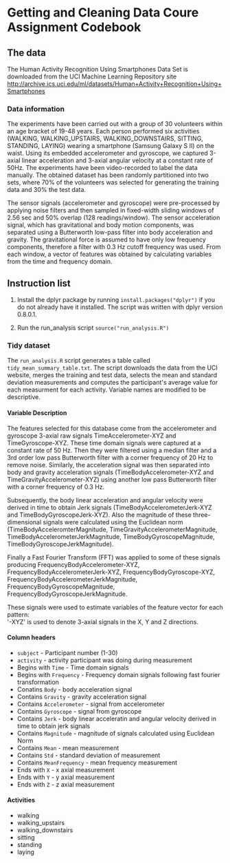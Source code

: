 # Getting and Cleaning Data Coure Assignment Codebook

## The data

The Human Activity Recognition Using Smartphones Data Set is downloaded from the UCI Machine Learning Repository site <http://archive.ics.uci.edu/ml/datasets/Human+Activity+Recognition+Using+Smartphones> 


### Data information

The experiments have been carried out with a group of 30 volunteers within an age bracket of 19-48 years. Each person performed six activities (WALKING, WALKING_UPSTAIRS, WALKING_DOWNSTAIRS, SITTING, STANDING, LAYING) wearing a smartphone (Samsung Galaxy S II) on the waist. Using its embedded accelerometer and gyroscope, we captured 3-axial linear acceleration and 3-axial angular velocity at a constant rate of 50Hz. The experiments have been video-recorded to label the data manually. The obtained dataset has been randomly partitioned into two sets, where 70% of the volunteers was selected for generating the training data and 30% the test data. 

The sensor signals (accelerometer and gyroscope) were pre-processed by applying noise filters and then sampled in fixed-width sliding windows of 2.56 sec and 50% overlap (128 readings/window). The sensor acceleration signal, which has gravitational and body motion components, was separated using a Butterworth low-pass filter into body acceleration and gravity. The gravitational force is assumed to have only low frequency components, therefore a filter with 0.3 Hz cutoff frequency was used. From each window, a vector of features was obtained by calculating variables from the time and frequency domain. 

## Instruction list

1. Install the dplyr package by running `install.packages("dplyr")` if you do not already have it installed. The script was written with dplyr version 0.8.0.1.

2. Run the run_analysis script `source("run_analysis.R")`


### Tidy dataset

The `run_analysis.R` script generates a table called `tidy_mean_summary_table.txt`. The script downloads the data from the UCI website, merges the training and test data, selects the mean and standard deviation measurements and computes the participant's average value for each measurment for each activity. Variable names are modified to be descriptive. 


#### Variable Description

The features selected for this database come from the accelerometer and gyroscope 3-axial raw signals TimeAccelerometer-XYZ and
TimeGyroscope-XYZ. These time domain signals were captured at a constant rate of 50 Hz. Then they were filtered using a median filter and a 3rd order low pass Butterworth filter with a corner frequency of 20 Hz to remove noise. Similarly, the acceleration signal was then separated into body and gravity acceleration signals (TimeBodyAccelerometer-XYZ and TimeGravityAccelerometer-XYZ) using another low pass Butterworth filter with a corner frequency of 0.3 Hz. 

Subsequently, the body linear acceleration and angular velocity were derived in time to obtain Jerk signals (TimeBodyAccelerometerJerk-XYZ and TimeBodyGyroscopeJerk-XYZ). Also the magnitude of these three-dimensional signals were calculated using the Euclidean norm (TimeBodyAcceleromterMagnitude, TimeGravityAccelerometerMagnitude, TimeBodyAccelerometerJerkMagnitude, TimeBodyGyroscopeMagnitude, TimeBodyGyroscopeJerkMagnitude). 

Finally a Fast Fourier Transform (FFT) was applied to some of these signals producing FrequencyBodyAccelerometer-XYZ, FrequencyBodyAccelerometerJerk-XYZ, FrequencyBodyGyroscope-XYZ, FrequencyBodyAccelerometerJerkMagnitude, FrequencyBodyGyroscopeMagnitude, FrequencyBodyGyroscopeJerkMagnitude. 

These signals were used to estimate variables of the feature vector for each pattern:  
'-XYZ' is used to denote 3-axial signals in the X, Y and Z directions.

#### Column headers

* `subject` - Participant number (1-30)
* `activity` - activity participant was doing during measurement
* Begins with `Time` - Time domain signals
* Begins with `Frequency` - Frequency domain signals following fast fourier transformation
* Conatins `Body` - body acceleration signal
* Contains `Gravity` - gravity acceleration signal
* Contains `Accelerometer` - signal from accelerometer
* Contains `Gyroscope` - signal from gyroscope
* Contains `Jerk` - body linear acceleratin and angular velocity derived in time to obtain jerk signals
* Contains `Magnitude` - magnitude of signals calculated using Euclidean Norm
* Contains `Mean` - mean measurement
* Contains `Std` - standard deviation of measurement
* Contains `MeanFrequency` - mean frequency measurement
* Ends with `X` - x axial measurement
* Ends with `Y` - y axial measurement
* Ends with `Z` - z axial measurement

#### Activities

* walking
* walking_upstairs
* walking_downstairs
* sitting
* standing
* laying

